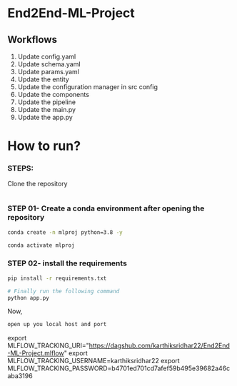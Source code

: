 # End2End-ML-Project

## Workflows

1. Update config.yaml
2. Update schema.yaml
3. Update params.yaml
4. Update the entity
5. Update the configuration manager in src config
6. Update the components
7. Update the pipeline
8. Update the main.py
9. Update the app.py

# How to run?

### STEPS:

Clone the repository

```bash

```

### STEP 01- Create a conda environment after opening the repository

```bash
conda create -n mlproj python=3.8 -y
```

```bash
conda activate mlproj
```

### STEP 02- install the requirements

```bash
pip install -r requirements.txt
```

```bash
# Finally run the following command
python app.py
```

Now,

```bash
open up you local host and port
```

export MLFLOW_TRACKING_URI="https://dagshub.com/karthiksridhar22/End2End-ML-Project.mlflow"
export MLFLOW_TRACKING_USERNAME=karthiksridhar22
export MLFLOW_TRACKING_PASSWORD=b4701ed701cd7afef59b495e39682a46caba3196
